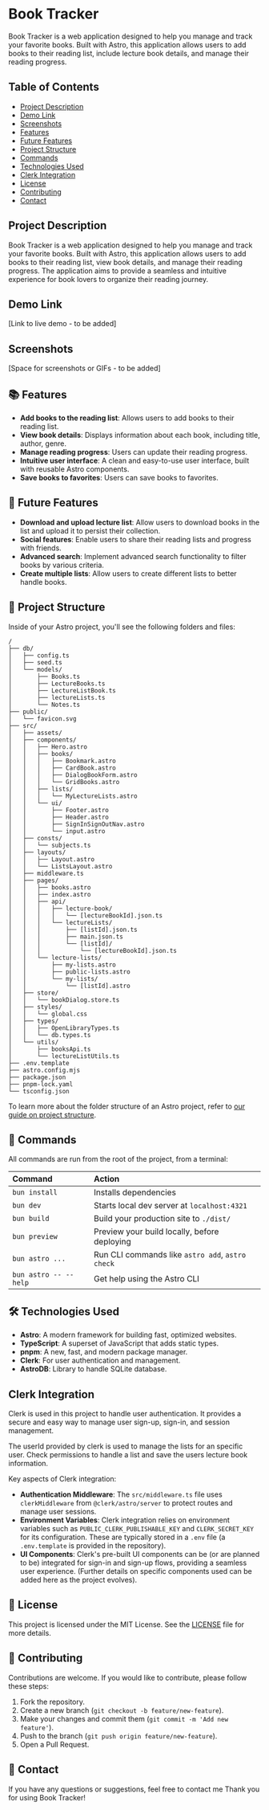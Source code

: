 # Book Tracker

Book Tracker is a web application designed to help you manage and track your favorite books. Built with Astro, this application allows users to add books to their reading list, include lecture book details, and manage their reading progress.

## Table of Contents

- [Project Description](#project-description)
- [Demo Link](#demo-link)
- [Screenshots](#screenshots)
- [Features](#-features)
- [Future Features](#-future-features)
- [Project Structure](#-project-structure)
- [Commands](#-commands)
- [Technologies Used](#️-technologies-used)
- [Clerk Integration](#clerk-integration)
- [License](#-license)
- [Contributing](#-contributing)
- [Contact](#-contact)

## Project Description

Book Tracker is a web application designed to help you manage and track your favorite books. Built with Astro, this application allows users to add books to their reading list, view book details, and manage their reading progress. The application aims to provide a seamless and intuitive experience for book lovers to organize their reading journey.

## Demo Link

[Link to live demo - to be added]

## Screenshots

[Space for screenshots or GIFs - to be added]

## 📚 Features

- **Add books to the reading list**: Allows users to add books to their reading list.
- **View book details**: Displays information about each book, including title, author, genre.
- **Manage reading progress**: Users can update their reading progress.
- **Intuitive user interface**: A clean and easy-to-use user interface, built with reusable Astro components.
- **Save books to favorites**: Users can save books to favorites.

## 🔮 Future Features

- **Download and upload lecture list**: Allow users to download books in the list and upload it to persist their collection.
- **Social features**: Enable users to share their reading lists and progress with friends.
- **Advanced search**: Implement advanced search functionality to filter books by various criteria.
- **Create multiple lists**: Allow users to create different lists to better handle books.

## 🚀 Project Structure

Inside of your Astro project, you'll see the following folders and files:

```text
/
├── db/
│   ├── config.ts
│   ├── seed.ts
│   └── models/
│       ├── Books.ts
│       ├── LectureBooks.ts
│       ├── LectureListBook.ts
│       ├── lectureLists.ts
│       └── Notes.ts
├── public/
│   └── favicon.svg
├── src/
│   ├── assets/
│   ├── components/
│   │   ├── Hero.astro
│   │   ├── books/
│   │   │   ├── Bookmark.astro
│   │   │   ├── CardBook.astro
│   │   │   ├── DialogBookForm.astro
│   │   │   └── GridBooks.astro
│   │   ├── lists/
│   │   │   └── MyLectureLists.astro
│   │   └── ui/
│   │       ├── Footer.astro
│   │       ├── Header.astro
│   │       ├── SignInSignOutNav.astro
│   │       └── input.astro
│   ├── consts/
│   │   └── subjects.ts
│   ├── layouts/
│   │   ├── Layout.astro
│   │   └── ListsLayout.astro
│   ├── middleware.ts
│   ├── pages/
│   │   ├── books.astro
│   │   ├── index.astro
│   │   ├── api/
│   │   │   ├── lecture-book/
│   │   │   │   └── [lectureBookId].json.ts
│   │   │   └── lectureLists/
│   │   │       ├── [listId].json.ts
│   │   │       ├── main.json.ts
│   │   │       └── [listId]/
│   │   │           └── [lectureBookId].json.ts
│   │   └── lecture-lists/
│   │       ├── my-lists.astro
│   │       ├── public-lists.astro
│   │       └── my-lists/
│   │           └── [listId].astro
│   ├── store/
│   │   └── bookDialog.store.ts
│   ├── styles/
│   │   └── global.css
│   ├── types/
│   │   ├── OpenLibraryTypes.ts
│   │   └── db.types.ts
│   └── utils/
│       ├── booksApi.ts
│       └── lectureListUtils.ts
├── .env.template
├── astro.config.mjs
├── package.json
├── pnpm-lock.yaml
└── tsconfig.json
```

To learn more about the folder structure of an Astro project, refer to [our guide on project structure](https://docs.astro.build/en/basics/project-structure/).

## 🧞 Commands

All commands are run from the root of the project, from a terminal:

| Command                   | Action                                           |
| :------------------------ | :----------------------------------------------- |
| `bun install`             | Installs dependencies                            |
| `bun dev`                 | Starts local dev server at `localhost:4321`      |
| `bun build`               | Build your production site to `./dist/`          |
| `bun preview`             | Preview your build locally, before deploying     |
| `bun astro ...`           | Run CLI commands like `astro add`, `astro check` |
| `bun astro -- --help`     | Get help using the Astro CLI                     |

## 🛠️ Technologies Used

- **Astro**: A modern framework for building fast, optimized websites.
- **TypeScript**: A superset of JavaScript that adds static types.
- **pnpm**: A new, fast, and modern package manager.
- **Clerk**: For user authentication and management.
- **AstroDB**: Library to handle SQLite database.

## Clerk Integration

Clerk is used in this project to handle user authentication. It provides a secure and easy way to manage user sign-up, sign-in, and session management.

The userId provided by clerk is used to manage the lists for an specific user. Check permissions to handle a list and save the users lecture book information.

Key aspects of Clerk integration:

- **Authentication Middleware**: The `src/middleware.ts` file uses `clerkMiddleware` from `@clerk/astro/server` to protect routes and manage user sessions.
- **Environment Variables**: Clerk integration relies on environment variables such as `PUBLIC_CLERK_PUBLISHABLE_KEY` and `CLERK_SECRET_KEY` for its configuration. These are typically stored in a `.env` file (a `.env.template` is provided in the repository).
- **UI Components**: Clerk's pre-built UI components can be (or are planned to be) integrated for sign-in and sign-up flows, providing a seamless user experience. (Further details on specific components used can be added here as the project evolves).

## 📄 License

This project is licensed under the MIT License. See the [LICENSE](./LICENSE) file for more details.

## 🤝 Contributing

Contributions are welcome. If you would like to contribute, please follow these steps:

1. Fork the repository.
2. Create a new branch (`git checkout -b feature/new-feature`).
3. Make your changes and commit them (`git commit -m 'Add new feature'`).
4. Push to the branch (`git push origin feature/new-feature`).
5. Open a Pull Request.

## 📧 Contact

If you have any questions or suggestions, feel free to contact me
Thank you for using Book Tracker!
